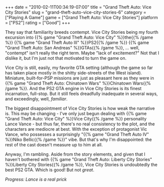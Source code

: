 +++
date = "2010-02-11T00:34:19-07:00"
title = "Grand Theft Auto: Vice City Stories"
slug = "grand-theft-auto-vice-city-stories-6"
category = ["Playing A Game"]
game = ["Grand Theft Auto: Vice City Stories"]
platform = ["PS2"]
rating = ["Good"]
+++

They say that familiarity breeds contempt.  Vice City Stories being my fourth excursion into {{% game "Grand Theft Auto: Vice City" %}}the{{% /game %}} {{% game "Grand Theft Auto III" %}}PS2{{% /game %}} {{% game "Grand Theft Auto: San Andreas" %}}GTAs{{% /game %}}, ... well, "contempt" isn't really the right term.  Maybe "lack of excitement?"  Not that I dislike it, but I'm just not that motivated to turn the game on.

Vice City is still, easily, my favorite GTA setting (although the game so far has taken place mostly in the shitty side-streets of the West island).  Miniature, built-for-PSP missions are just as pleasant here as they were in {{% game "Grand Theft Auto: Chinatown Wars" %}}Chinatown Wars{{% /game %}}.  And the PS2 GTA engine in Vice City Stories is its finest incarnation, full-stop.  But it still feels dreadfully inadequate in several ways, and exceedingly, well, <i>familiar</i>.

The biggest disappointment of Vice City Stories is how weak the narrative is.  This may be changing - I've only just begun dealing with {{% game "Grand Theft Auto: Vice City" %}}Vice City{{% /game %}} personality Lance Vance - but thus far, there's no real consistency to the plot, and the characters are mediocre at best.  With the exception of protagonist Vic Vance, who possesses a surprisingly "{{% game "Grand Theft Auto IV" %}}Niko Bellic{{% /game %}}" vibe.  But that's why I'm disappointed: the rest of the cast doesn't measure up to him at all.

Anyway, I'm rambling.  Aside from the story elements, and given that I haven't bothered with {{% game "Grand Theft Auto: Liberty City Stories" %}}Liberty City Stories{{% /game %}}, Vice City Stories is undoubtedly the best PS2 GTA.  Which is good!  But not <i>great</i>.

<i>Progress: Lance is a real prick</i>